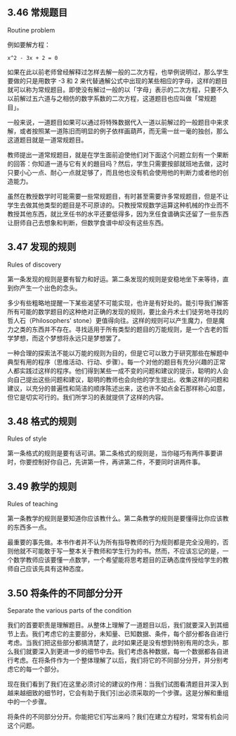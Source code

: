 ## 3.46 常规题目

Routine problem

例如要解方程：

```
x^2 - 3x + 2 = 0
```

如果在此以前老师曾经解释过怎样去解一般的二次方程，也举例说明过，那么学生要做的只是用数字 -3 和 2 来代替通解公式中出现的某些相应的字母，这样的题目就可以称为常规题目。即使没有解过一般的以「字母」表示的二次方程，只要不久以前解过五六道与之相仿的数字系数的二次方程，这道题目也应叫做「常规题目」。

一般来说，一道题目如果可以通过将特殊数据代入一道以前解过的一般题目中来求解，或者按照某一道陈旧而明显的例子依样画葫芦，而无需一丝一毫的独创，那么这道题目就是一道常规题目。

教师提出一道常规题目，就是在学生面前迫使他们对下面这个问题立刻有一个果断的回答：你知道一道与它有关的題目吗？然后，学生只需要按部就班地去做，这时只要小心一点、耐心一点就足够了，而且他也没有机会使用他的判断力或者他的创造能力。

虽然在教授数学时可能需要一些常规题目，有时甚至需要许多常规题目，但是不让学生去做其他类型的题目是不可原谅的。只教授常规数学运算这种机械的作业而不教授其他东西，就比烹任书的水平还要低得多，因为烹任食谱确实还留了一些东西让厨师自己去想象和判断，但数学食谱中却没有这些东西。

## 3.47 发现的规则

Rules of discovery

第一条发现的规则是要有智力和好运。第二条发现的规则是安稳地坐下来等待，直到你产生一个出色的念头。

多少有些粗略地提醒一下某些渴望不可能实现，也许是有好处的。能引导我们解答所有可能的数学题目的这种绝对正确的发现的规则，要比金丹术士们徒劳地寻找的哲人石（Philosophers' stone）更值得向往。这样的规则可以产生魔力，但是魔力之类的东西并不存在。寻找适用于所有类型的题目的万能规则，是一个古老的哲学梦想，而这个梦想将永远只是梦想罢了。

一种合理的探索法不能以万能的规则为目的，但是它可以致力于研究那些在解题中典型有用的程序（思维活动、行动、步骤）。每一个对他的题目有充分兴趣的正常人都实践过这样的程序。他们得到某些一成不变的问题和建议的提示，聪明的人会向自己提出这些问题和建议，聪明的教师也会向他的学生提出。收集这样的问题和建议，以充分的普遍性和简洁的顺序陈述出来，这也许不如点金石那样称心如意，但它是切实可行的。我们所学习的表就提供了这样的内容。

## 3.48 格式的规则

Rules of style

第一条格式的规则是要有话可讲。第二条格式的规则是，当你碰巧有两件事要讲时，你要控制好你自己，先讲第一件，再讲第二件，不要同时讲两件事。

## 3.49 教学的规则

Rules of teaching

第一条教学的规则是要知道你应该教什么。第二条教学的规则是要懂得比你应该教的东西多一点。

最重要的事先做。本书作者并不认为所有指导教师的行为规则都是完全没用的，否则他就不可能敢于写一整本关于教师和学生行为的书。然而，不应该忘记的是，一个数学教师应该要懂一点数学，一个希望能将思考题目的正确态度传授给学生的教师自己应该先具有这种态度。

## 3.50 将条件的不同部分分开

Separate the various parts of the condition

我们的首要职责是理解题目。从整体上理解了一道题目以后，我们就要深入到其细节上去。我们考虑它的主要部分，未知量、已知数据、条件，每个部分都各自进行考虑。当我们把这些部分都搞清楚了，此时如果还是没有想到特别有用的念头，那么我们就要深入到更进一步的细节中去。我们考虑各种数据，每一个数据都各自进行考虑。在将条件作为一个整体理解了以后，我们将它的不同部分分开，并分别考虑它的每一个部分。

现在我们看到了我们在这里必须讨论的建议的作用：当我们试图看清题目并深入到越来越细致的细节时，它会有助于我们引出必须采取的一个步骤。这是分解和重组中的一个步骤。

将条件的不同部分分开。你能把它们写出来吗？我们在建立方程时，常常有机会问这个问题。